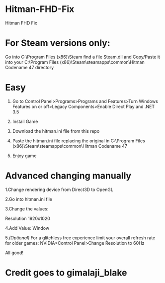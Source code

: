 # Hitman-FHD-Fix
Hitman FHD Fix

# For Steam versions only:
Go into C:\Program Files (x86)\Steam find a file Steam.dll and Copy/Paste it into your C:\Program Files (x86)\Steam\steamapps\common\Hitman Codename 47 directory 

# Easy

1. Go to Control Panel>Programs>Programs and Features>Turn Windows Features on or off>Legacy Components>Enable Direct Play and .NET 3.5

2. Install Game

3. Download the hitman.ini file from this repo

4. Paste the hitman.ini file replacing the original in C:\Program Files (x86)\Steam\steamapps\common\Hitman Codename 47

5. Enjoy game

# Advanced changing manually

1.Change rendering device from Direct3D to OpenGL

2.Go into hitman.ini file

3.Change the values:

Resolution 1920x1020

4.Add Value:
Window

5.*(Optional)* For a glitchless free experience limit your overall refresh rate for older games:
NVIDIA>Control Panel>Change Resolution to 60Hz

All good!
# Credit goes to gimalaji_blake
